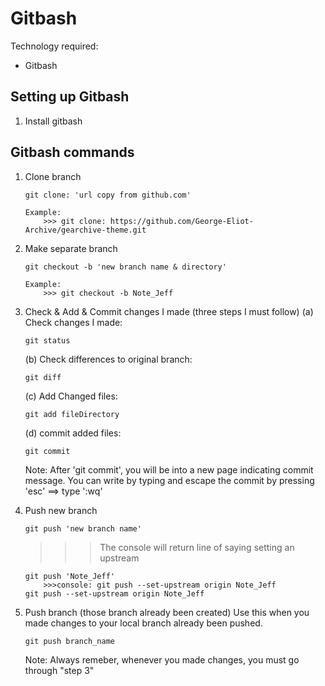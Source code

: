 # Gitbash
Technology required:
* Gitbash

## Setting up Gitbash
1. Install gitbash

## Gitbash commands
1. Clone branch
    ```
    git clone: 'url copy from github.com'
	
	Example:
		>>> git clone: https://github.com/George-Eliot-Archive/gearchive-theme.git
    ```

2. Make separate branch
	```
	git checkout -b 'new branch name & directory'
	
	Example:
		>>> git checkout -b Note_Jeff
	```

3. Check & Add & Commit changes I made (three steps I must follow)
	(a) Check changes I made:
	```
	git status
	```
	(b) Check differences to original branch:
	```
	git diff
	```
	(c) Add Changed files:
	```
	git add fileDirectory
	```
	(d) commit added files:
	```
	git commit
	```
	Note: 	After 'git commit', you will be into a new page indicating commit message.
			You can write by typing and escape the commit by pressing
				'esc' ==> type ':wq'
	

4. Push new branch
	```
	git push 'new branch name'
	```
	>>> The console will return line of saying setting an upstream
	```
	git push 'Note_Jeff'
		>>>console: git push --set-upstream origin Note_Jeff
	git push --set-upstream origin Note_Jeff
	```

5. Push branch (those branch already been created)
	Use this when you made changes to your local branch already been pushed.
	```
	git push branch_name
	```
	Note: Always remeber, whenever you made changes, you must go through "step 3"